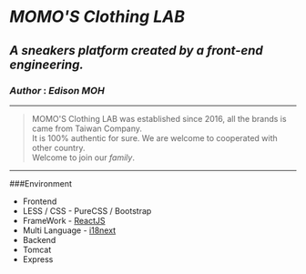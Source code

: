 # *MOMO'S Clothing LAB*
## _A sneakers platform created by a front-end engineering._
### _Author_ : _Edison MOH_
***
> MOMO'S Clothing LAB was established since 2016, all the brands is came from Taiwan Company.  
It is 100% authentic for sure. We are welcome to cooperated with other country.  
Welcome to join our _family_.
***
###Environment
 * Frontend
  * LESS / CSS - PureCSS / Bootstrap
  * FrameWork - [ReactJS](https://facebook.github.io/react/)
  * Multi Language - [i18next](http://i18next.com/docs/api/)
 * Backend
  * Tomcat 
  * Express
